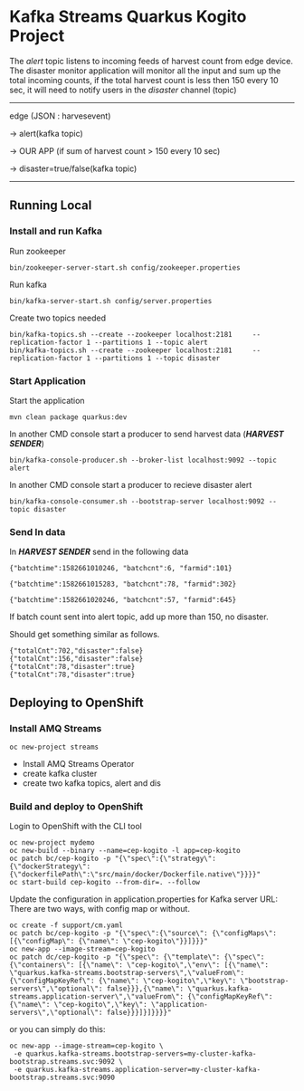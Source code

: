 # Kafka Streams Quarkus Kogito Project


The *alert* topic listens to incoming feeds of harvest count from edge device. The disaster monitor application will monitor all the input and sum up the total incoming counts, if the total harvest count is less then 150 every 10 sec, it will need to notify users in the *disaster* channel (topic)


****
edge (JSON : harvesevent) 

-> alert(kafka topic) 

-> OUR APP (if sum of harvest count > 150 every 10 sec) 

-> disaster=true/false(kafka topic)
****

## Running Local
### Install and run Kafka

Run zookeeper

```
bin/zookeeper-server-start.sh config/zookeeper.properties
```

Run kafka 

```
bin/kafka-server-start.sh config/server.properties
```
Create two topics needed

```
bin/kafka-topics.sh --create --zookeeper localhost:2181     --replication-factor 1 --partitions 1 --topic alert
bin/kafka-topics.sh --create --zookeeper localhost:2181     --replication-factor 1 --partitions 1 --topic disaster
```

### Start Application

Start the application

```
mvn clean package quarkus:dev
```

In another CMD console start a producer to send harvest data (***HARVEST SENDER***)

```
bin/kafka-console-producer.sh --broker-list localhost:9092 --topic alert
```

In another CMD console start a producer to recieve disaster alert

```
bin/kafka-console-consumer.sh --bootstrap-server localhost:9092 --topic disaster
```


### Send In data 

In ***HARVEST SENDER*** send in the following data

```
{"batchtime":1582661010246, "batchcnt":6, "farmid":101}

{"batchtime":1582661015283, "batchcnt":78, "farmid":302}

{"batchtime":1582661020246, "batchcnt":57, "farmid":645}
```

If batch count sent into alert topic, add up more than 150, no disaster.

Should get something similar as follows. 

```
{"totalCnt":702,"disaster":false}
{"totalCnt":156,"disaster":false}
{"totalCnt":78,"disaster":true}
{"totalCnt":78,"disaster":true}
```

## Deploying to OpenShift

### Install AMQ Streams

```
oc new-project streams
```

- Install AMQ Streams Operator
- create kafka cluster
- create two kafka topics, alert and dis


### Build and deploy to OpenShift

Login to OpenShift with the CLI tool

```
oc new-project mydemo
oc new-build --binary --name=cep-kogito -l app=cep-kogito
oc patch bc/cep-kogito -p "{\"spec\":{\"strategy\":{\"dockerStrategy\":{\"dockerfilePath\":\"src/main/docker/Dockerfile.native\"}}}}"
oc start-build cep-kogito --from-dir=. --follow
```

Update the configuration in application.properties for Kafka server URL: 
There are two ways, with config map or without. 

```
oc create -f support/cm.yaml 
oc patch bc/cep-kogito -p "{\"spec\":{\"source\": {\"configMaps\": [{\"configMap\": {\"name\": \"cep-kogito\"}}]}}}"
oc new-app --image-stream=cep-kogito
oc patch dc/cep-kogito -p "{\"spec\": {\"template\": {\"spec\": {\"containers\": [{\"name\": \"cep-kogito\",\"env\": [{\"name\": \"quarkus.kafka-streams.bootstrap-servers\",\"valueFrom\": {\"configMapKeyRef\": {\"name\": \"cep-kogito\",\"key\": \"bootstrap-servers\",\"optional\": false}}},{\"name\": \"quarkus.kafka-streams.application-server\",\"valueFrom\": {\"configMapKeyRef\": {\"name\": \"cep-kogito\",\"key\": \"application-servers\",\"optional\": false}}}]}]}}}}"
```


or you can simply do this:

```
oc new-app --image-stream=cep-kogito \
 -e quarkus.kafka-streams.bootstrap-servers=my-cluster-kafka-bootstrap.streams.svc:9092 \
 -e quarkus.kafka-streams.application-server=my-cluster-kafka-bootstrap.streams.svc:9090 
```